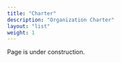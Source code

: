```yaml
---
title: "Charter"
description: "Organization Charter"
layout: "list"
weight: 1
---
```

Page is under construction.
